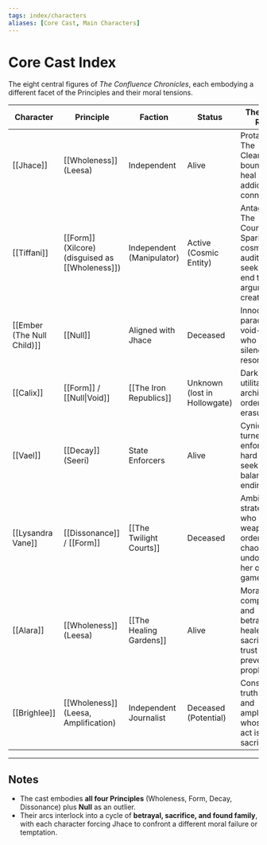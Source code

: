 ```yaml
---
tags: index/characters
aliases: [Core Cast, Main Characters]
---
```


# Core Cast Index

The eight central figures of *The Confluence Chronicles*, each embodying a different facet of the Principles and their moral tensions.

| Character | Principle | Faction | Status | Thematic Role |
|-----------|-----------|---------|--------|---------------|
| [[Jhace]] | [[Wholeness]] (Leesa) | Independent | Alive | Protagonist; The Cleaner, bound to heal but addicted to connection. |
| [[Tiffani]] | [[Form]] (Xilcore) (disguised as [[Wholeness]]) | Independent (Manipulator) | Active (Cosmic Entity) | Antagonist; The Counter-Spark, cosmic auditor seeking to end the argument of creation. |
| [[Ember (The Null Child)]] | [[Null]] | Aligned with Jhace | Deceased | Innocence; paradoxical void-child who can silence resonance. |
| [[Calix]] | [[Form]] / [[Null\|Void]] | [[The Iron Republics]] | Unknown (lost in Hollowgate) | Dark mirror; utilitarian architect of ordered erasure. |
| [[Vael]] | [[Decay]] (Seeri) | State Enforcers | Alive | Cynic-turned-ally; enforcer of hard truths seeking balance in endings. |
| [[Lysandra Vane]] | [[Dissonance]] / [[Form]] | [[The Twilight Courts]] | Deceased | Ambition; strategist who weaponizes order and chaos, undone by her own game. |
| [[Alara]] | [[Wholeness]] (Leesa) | [[The Healing Gardens]] | Alive | Moral compass and betrayer; healer who sacrifices trust to prevent prophecy. |
| [[Brighlee]] | [[Wholeness]] (Leesa, Amplification) | Independent Journalist | Deceased (Potential) | Conscience; truth-teller and amplifier whose final act is sacrificial. |

---

## Notes
- The cast embodies **all four Principles** (Wholeness, Form, Decay, Dissonance) plus **Null** as an outlier.  
- Their arcs interlock into a cycle of **betrayal, sacrifice, and found family**, with each character forcing Jhace to confront a different moral failure or temptation.  
